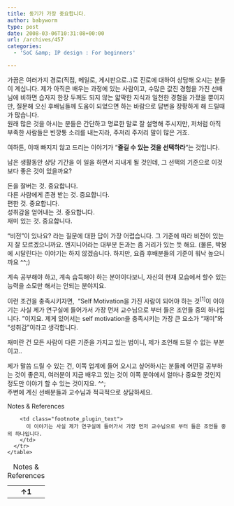 ```yaml
---
title: 동기가 가장 중요합니다.
author: babyworm
type: post
date: 2008-03-06T10:31:08+00:00
url: /archives/457
categories:
  - 'SoC &amp; IP design : For beginners'

---
```

가끔은 여러가지 경로(직접, 메일로, 게시판으로..)로 진로에 대하여 상담해 오시는 분들이 계십니다. 제가 아직은 배우는 과정에 있는 사람이고, 수많은 값진 경험을 가진 선배님에 비하면 습자지 한장 두께도 되지 않는 얇팍한 지식과 일천한 경험을 가졌을 뿐이지만, 질문해 오신 후배님들께 도움이 되었으면 하는 바람으로 답변을 장황하게 해 드릴때가 많습니다.  
원래 많은 것을 아시는 분들은 간단하고 명료한 말로 잘 설명해 주시지만, 저처럼 아직 부족한 사람들은 빈깡통 소리를 내는지라, 주저리 주저리 말이 많은 거죠.

여하튼, 이때 빠지지 않고 드리는 이야기가 &#8220;**즐길 수 있는 것을 선택하라**&#8220;는 것입니다. 

남은 생활동안 상당 기간을 이 일을 하면서 지내게 될 것인데, 그 선택의 기준으로 이것보다 좋은 것이 있을까요?

돈을 잘버는 것. 중요합니다.  
다른 사람에게 존경 받는 것. 중요합니다.  
편한 것. 중요합니다.  
성취감을 얻어내는 것. 중요합니다.  
재미 있는 것. 중요합니다.

&#8220;비전&#8221;이 있나요? 라는 질문에 대한 답이 가장 어렵습니다. 그 기준에 따라 비전이 있는지 잘 모르겠으니까요. 엔지니어라는 대부분 돈과는 좀 거리가 있는 듯 해요. (물론, 박봉에 시달린다는 이야기는 하지 않겠습니다. 하지만, 요즘 후배분들의 기준이 워낙 높으니까요 ^^;)

계속 공부해야 하고, 계속 습득해야 하는 분야이다보니, 자신의 현재 모습에서 할수 있는 능력을 소모만 해서는 안되는 분야지요. 

이런 조건을 충족시키자면,&nbsp; &#8220;Self Motivation을 가진 사람이 되어야 하는 것<span class="footnote_referrer"><a role="button" tabindex="0" onclick="footnote_moveToReference_457_253('footnote_plugin_reference_457_253_1');" onkeypress="footnote_moveToReference_457_253('footnote_plugin_reference_457_253_1');" ><sup id="footnote_plugin_tooltip_457_253_1" class="footnote_plugin_tooltip_text">[1]</sup></a><span id="footnote_plugin_tooltip_text_457_253_1" class="footnote_tooltip">이 이야기는 사실 제가 연구실에 들어가서 가장 먼저 교수님으로 부터 들은 조언들 중의 하나입니다. </span></span>&#8221;이지요. 제게 있어서는 self motivation을 충족시키는 가장 큰 요소가 &#8220;재미&#8221;와 &#8220;성취감&#8221;이라고 생각합니다. 

재미란 건 모든 사람이 다른 기준을 가지고 있는 법이니, 제가 조언해 드릴 수 없는 부분이고..

제가 말씀 드릴 수 있는 건, 이쪽 업계에 들어 오시고 싶어하시는 분들께 어떤걸 공부하는 것이 좋은지, 여러분이 지금 배우고 있는 것이 이쪽 분야에서 얼마나 중요한 것인지 정도만 이야기 할 수 있는 것이지요. ^^;  
주변에 계신 선배분들과 교수님과 적극적으로 상담하세요. 

<div class="speaker-mute footnotes_reference_container">
  <div class="footnote_container_prepare">
    <p>
      <span role="button" tabindex="0" class="footnote_reference_container_label pointer" onclick="footnote_expand_collapse_reference_container_457_253();">Notes & References</span><span role="button" tabindex="0" class="footnote_reference_container_collapse_button" style="display: none;" onclick="footnote_expand_collapse_reference_container_457_253();">[<a id="footnote_reference_container_collapse_button_457_253">+</a>]</span>
    </p>
  </div>
  
  <div id="footnote_references_container_457_253" style="">
    <table class="footnotes_table footnote-reference-container">
      <caption class="accessibility">Notes & References</caption> <tr class="footnotes_plugin_reference_row">
        <th scope="row" class="footnote_plugin_index_combi pointer"  onclick="footnote_moveToAnchor_457_253('footnote_plugin_tooltip_457_253_1');">
          <a id="footnote_plugin_reference_457_253_1" class="footnote_backlink"><span class="footnote_index_arrow">&#8593;</span>1</a>
        </th>
        
        <td class="footnote_plugin_text">
          이 이야기는 사실 제가 연구실에 들어가서 가장 먼저 교수님으로 부터 들은 조언들 중의 하나입니다.
        </td>
      </tr>
    </table>
  </div>
</div>